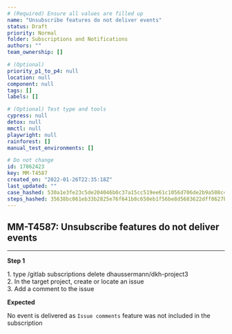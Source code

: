 ```yaml
---
# (Required) Ensure all values are filled up
name: "Unsubscribe features do not deliver events"
status: Draft
priority: Normal
folder: Subscriptions and Notifications
authors: ""
team_ownership: []

# (Optional)
priority_p1_to_p4: null
location: null
component: null
tags: []
labels: []

# (Optional) Test type and tools
cypress: null
detox: null
mmctl: null
playwright: null
rainforest: []
manual_test_environments: []

# Do not change
id: 17862423
key: MM-T4587
created_on: "2022-01-26T22:35:18Z"
last_updated: ""
case_hashed: 530a1e3fe23c5de204046b0c37a15cc519ee61c1056d706de2b9a508c46469bcf69c14ec1835bccbadf292b4a4c0f6ce
steps_hashed: 35638bc061eb33b2825e76f641b8c650eb1f56be8d5683622dff0627b494c12ce75b3434f8b6f1120a400208945b79dd
---
```


<!-- (Auto-generated) Based on frontmatter's "key" and "name" -->

## MM-T4587: Unsubscribe features do not deliver events

---

**Step 1**

1\. type /gitlab subscriptions delete dhaussermann/dkh-project3\
2\. In the target project, create or locate an issue\
3\. Add a comment to the issue

**Expected**

No event is delivered as `Issue comments` feature was not included in the subscription
